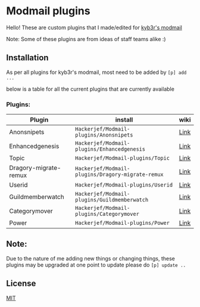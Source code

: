 # Modmail plugins

Hello! These are custom plugins that I made/edited for [kyb3r's modmail](https://github.com/kyb3r/modmail)

Note: Some of these plugins are from ideas of staff teams alike :)

## Installation

As per all plugins for kyb3r's modmail, most need to be added by `[p] add ...` 

below is a table for all the current plugins that are currently available
### Plugins: 

<table>
<thead>
  <tr>
    <th>Plugin</th>
    <th>install</th>
    <th>wiki</th>
  </tr>
</thead>
<tbody>
  <tr>
    <td>Anonsnipets</td>
    <td><code>Hackerjef/Modmail-plugins/Anonsnipets</code></td>
    <td><a href="../../wiki/Wiki-one-page#anonsnipets">Link</a></td>
  </tr>
  <tr>
    <td>Enhancedgenesis</td>
    <td><code>Hackerjef/Modmail-plugins/Enhancedgenesis</code></td>
    <td><a href="../../wiki/Wiki-one-page#enhancedgenesis">Link</a></td>
  </tr>
  <tr>
    <td>Topic</td>
    <td><code>Hackerjef/Modmail-plugins/Topic</code></td>
    <td><a href="../../wiki/Wiki-one-page#topic">Link</a></td>
  </tr>
  <tr>
    <td>Dragory-migrate-remux</td>
    <td><code>Hackerjef/Modmail-plugins/Dragory-migrate-remux</code></td>
    <td><a href="../../wiki/Wiki-one-page#dragory-migrate-remux">Link</a></td>
  </tr>
  <tr>
    <td>Userid</td>
    <td><code>Hackerjef/Modmail-plugins/Userid</code></td>
    <td><a href="../../wiki/Wiki-one-page#Userid">Link</a></td>
  </tr>
  <tr>
    <td>Guildmemberwatch</td>
    <td><code>Hackerjef/Modmail-plugins/Guildmemberwatch</code></td>
    <td><a href="../../wiki/Wiki-one-page#Guildmemberwatch">Link</a></td>
  </tr>
  <tr>
    <td>Categorymover</td>
    <td><code>Hackerjef/Modmail-plugins/Categorymover</code></td>
    <td><a href="../../wiki/Wiki-one-page#Categorymover">Link</a></td>
  </tr>
  <tr>
    <td>Power</td>
    <td><code>Hackerjef/Modmail-plugins/Power</code></td>
    <td><a href="../../wiki/Wiki-one-page#Power">Link</a></td>
  </tr>
</tbody>
</table>

## **Note:**
Due to the nature of me adding new things or changing things, 
these plugins may be upgraded at one point to update please do `[p] update ..`

## License
[MIT](https://choosealicense.com/licenses/mit/)
